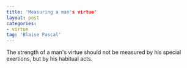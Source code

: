```yaml
---
title: 'Measuring a man's virtue'
layout: post
categories:
- virtue
tag: 'Blaise Pascal'
---
```


The strength of a man's virtue should not be measured by his special exertions, but by his habitual acts.